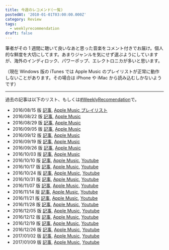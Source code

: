 ```yaml
---
title: 今週のレコメンド(一覧)
postedAt: '2010-01-01T03:00:00.000Z'
category: Review
tags:
  - weeklyrecommendation
draft: false
---
```


筆者がその 1 週間に聴いて良いなあと思った音楽をコメント付きでお届け。個人的な鮮度を大切にしてます。あまりジャンルを気にせず選ぶようにしていますが、海外のインディロック、パワーポップ、エレクトロニカが多いと思います。

（現在 Windows 版の iTunes では Apple Music のプレイリストが正常に動作しないことがあります。その場合は iPhone や iMac から読み込むしかないようです）

---

過去の記事は以下のリスト、もしくは[#WeeklyRecomendation](http://30minreview.tumblr.com/tagged/weeklyrecommendation)で。

- 2016/08/15 版 [記事](http://30minreview.tumblr.com/post/148976270869/%E4%BB%8A%E9%80%B1%E3%81%AE%E3%83%AC%E3%82%B3%E3%83%A1%E3%83%B3%E3%83%89-815%E7%89%88), [Apple Music プレイリスト](https://itunes.apple.com/jp/playlist/jin-zhounorekomendo-8-15ban/idpl.6ce44b9bbf244619b6ccabf9b295dc27)
- 2016/08/22 版 [記事](http://30minreview.tumblr.com/post/149315765074/%E4%BB%8A%E9%80%B1%E3%81%AE%E3%83%AC%E3%82%B3%E3%83%A1%E3%83%B3%E3%83%89-822%E7%89%88), [Apple Music](https://itunes.apple.com/jp/playlist/jin-zhounorekomendo-8-22ban/idpl.a03ef0e44d7e4768b7563f67000daa4c)
- 2016/08/29 版 [記事](http://30minreview.tumblr.com/post/149645016814/%E4%BB%8A%E9%80%B1%E3%81%AE%E3%83%AC%E3%82%B3%E3%83%A1%E3%83%B3%E3%83%89-829%E7%89%88), [Apple Music](https://itunes.apple.com/jp/playlist/jin-zhounorekomendo-08-29ban/idpl.e9edd865f0344058a8d66d2ebf2e9bdb)
- 2016/09/05 版 [記事](http://30minreview.tumblr.com/post/149971088224/%E4%BB%8A%E9%80%B1%E3%81%AE%E3%83%AC%E3%82%B3%E3%83%A1%E3%83%B3%E3%83%89-95%E7%89%88), [Apple Music](https://itunes.apple.com/jp/playlist/jin-zhounorekomendo-9-5ban/idpl.60eae2d6ef914ef49186e964228ed72e)
- 2016/09/12 版 [記事](http://30minreview.tumblr.com/post/150307067084/%E4%BB%8A%E9%80%B1%E3%81%AE%E3%83%AC%E3%82%B3%E3%83%A1%E3%83%B3%E3%83%89-912%E7%89%88), [Apple Music](https://itunes.apple.com/jp/playlist/jin-zhounorekomendo-09-12ban/idpl.a737841dab0b4d84b46ee2ea0942d6fa)
- 2016/09/19 版 [記事](http://30minreview.tumblr.com/post/150633348364/%E4%BB%8A%E9%80%B1%E3%81%AE%E3%83%AC%E3%82%B3%E3%83%A1%E3%83%B3%E3%83%89-0919%E7%89%88), [Apple Music](https://itunes.apple.com/jp/playlist/jin-zhounorekomendo-09-19ban/idpl.c183b0d5e27c488e880aafe2c2ce033c)
- 2016/09/26 版 [記事](http://30minreview.tumblr.com/post/151094304364/%E4%BB%8A%E9%80%B1%E3%81%AE%E3%83%AC%E3%82%B3%E3%83%A1%E3%83%B3%E3%83%89-0926%E7%89%88), [Apple Music](https://itunes.apple.com/jp/playlist/jin-zhounorekomendo-09-26ban/idpl.bd745627ed614f0e848cc13c4e912452)
- 2016/10/03 版 [記事](http://30minreview.tumblr.com/post/151339998434/%E4%BB%8A%E9%80%B1%E3%81%AE%E3%83%AC%E3%82%B3%E3%83%A1%E3%83%B3%E3%83%89-1003%E7%89%88), [Apple Music](https://itunes.apple.com/jp/playlist/jin-zhounorekomendo-10-03ban/idpl.783da547ed9945ecafbeff2c67067c9a)
- 2016/10/10 版 [記事](http://30minreview.tumblr.com/post/151655855904/%E4%BB%8A%E9%80%B1%E3%81%AE%E3%83%AC%E3%82%B3%E3%83%A1%E3%83%B3%E3%83%89-1010%E7%89%88), [Apple Music](http://t.umblr.com/redirect?z=https%3A%2F%2Fitunes.apple.com%2Fjp%2Fplaylist%2Fjin-zhounorekomendo-10-10ban%2Fidpl.b43c93b323bb4efdbf0f21af067c0669&t=NTY0ZTUxMTI0NGFlYzRkYjUxYWNmNjE2MjRiODVhZGUzNDEwMGFmNCxCTnl5OXpSYQ%3D%3D&b=t%3APDNJI90S3WgeJuGXxcQRqA&m=1), [Youtube](http://t.umblr.com/redirect?z=https%3A%2F%2Fwww.youtube.com%2Fplaylist%3Flist%3DPLegnWsUgQaydW9anDV2Uh5rwaE5kxOr1c&t=NDVkNjgwMmMxYzhjOTJjOGIyYmFhMWNjNzhkYTBmYTVmZGNmZmY4ZSxCTnl5OXpSYQ%3D%3D&b=t%3APDNJI90S3WgeJuGXxcQRqA&m=1)
- 2016/10/17 版 [記事](http://30minreview.tumblr.com/post/151926422849/%E4%BB%8A%E9%80%B1%E3%81%AE%E3%83%AC%E3%82%B3%E3%83%A1%E3%83%B3%E3%83%89-1017%E7%89%88), [Apple Music](http://t.umblr.com/redirect?z=https%3A%2F%2Fitunes.apple.com%2Fjp%2Fplaylist%2Fjin-zhounorekomendo-10-17ban%2Fidpl.de0ba177aaa446afaba932ce72ff1142&t=Y2I5Y2Y0ZDQ5ODg5MjFlMmEwMWU4Mjg2MmY3YWQxMzMzNWZlYmM3MyxycHQ1UE83OQ%3D%3D&b=t%3APDNJI90S3WgeJuGXxcQRqA&m=1), [ Youtube](http://t.umblr.com/redirect?z=https%3A%2F%2Fwww.youtube.com%2Fplaylist%3Flist%3DPLegnWsUgQayeOVq2JpPL5-qJKjTZxMYNy&t=ZTRjMjJlNDYxNDI5YjJjNTk4NGViNDMwMDYxMTZkMDJlMzRlZjQ0ZixycHQ1UE83OQ%3D%3D&b=t%3APDNJI90S3WgeJuGXxcQRqA&m=1)
- 2016/10/24 版 [記事](http://30minreview.tumblr.com/post/152292584459/%E4%BB%8A%E9%80%B1%E3%81%AE%E3%83%AC%E3%82%B3%E3%83%A1%E3%83%B3%E3%83%89-1024%E7%89%88), [Apple Music](http://t.umblr.com/redirect?z=https%3A%2F%2Fitunes.apple.com%2Fjp%2Fplaylist%2Fjin-zhounorekomendo-10-24ban%2Fidpl.1afd6f1b0bc74feba0786e96bb473ebf&t=ODY2MjA1MTk2ZmNhYzVkNzM0NTgxMTA5NWUxNWFlMzc4YzlhN2JmZCxBemlXRjdBUw%3D%3D&b=t%3APDNJI90S3WgeJuGXxcQRqA&m=1), [ Youtube](http://t.umblr.com/redirect?z=https%3A%2F%2Fwww.youtube.com%2Fplaylist%3Flist%3DPLegnWsUgQaycjynjjVTJaXokEEprAVH5i&t=ZTIxN2E1ZjQyZmI4ZjExNTRmNGNkMGIwZDFkZjk4YjA4MTliNmFmNSxBemlXRjdBUw%3D%3D&b=t%3APDNJI90S3WgeJuGXxcQRqA&m=1)
- 2016/10/31 版 [記事](http://30minreview.tumblr.com/post/152589267914/%E4%BB%8A%E9%80%B1%E3%81%AE%E3%83%AC%E3%82%B3%E3%83%A1%E3%83%B3%E3%83%89-1031%E7%89%88), [Apple Music](http://t.umblr.com/redirect?z=https%3A%2F%2Fitunes.apple.com%2Fjp%2Fplaylist%2Fjin-zhounorekomendo-10-31ban%2Fidpl.9251ecbae08441cabc56e9eb0757911f&t=MjA4MjIyZGY5YTBlNTRlMTU4OGNlZTY4MzdjOGVkMjM1YWUwZmMwOCwweUVmSG1LWA%3D%3D&b=t%3APDNJI90S3WgeJuGXxcQRqA&m=1), [Youtube](http://t.umblr.com/redirect?z=https%3A%2F%2Fwww.youtube.com%2Fplaylist%3Flist%3DPLegnWsUgQayewN9fVClPLzbmkKox%5Fjhwi&t=MmNhMzBiNWUyYzQ1NTM3MTIzMDU3MmQ1MjIyNTlmYzU5ZjE1ZmI1ZSwweUVmSG1LWA%3D%3D&b=t%3APDNJI90S3WgeJuGXxcQRqA&m=1)
- 2016/11/07 版 [記事](http://30minreview.tumblr.com/post/152895617714/%E4%BB%8A%E9%80%B1%E3%81%AE%E3%83%AC%E3%82%B3%E3%83%A1%E3%83%B3%E3%83%89-1107%E7%89%88), [Apple Music](http://t.umblr.com/redirect?z=https%3A%2F%2Fitunes.apple.com%2Fjp%2Fplaylist%2Fjin-zhounorekomendo-11-07ban%2Fidpl.7a9ecbe18c074aa792a4ff63c5d54a20&t=NjM5ODc3YmMxYzIyNWU5NjExYzcwZTZlMzE0MzM0MWIyMjY5YjNiMixkd0ZuU2cxdA%3D%3D&b=t%3APDNJI90S3WgeJuGXxcQRqA&m=1), [Youtube](http://t.umblr.com/redirect?z=https%3A%2F%2Fwww.youtube.com%2Fplaylist%3Flist%3DPLegnWsUgQaydw082Y-VPbFHO%5FF4i%5Fdh6m&t=MjQxYjc1ZjExZmE4ZTFlNjI0ZTE4ZGQxYTQxY2Y4MDIzYmRhYTMzNSxkd0ZuU2cxdA%3D%3D&b=t%3APDNJI90S3WgeJuGXxcQRqA&m=1)
- 2016/11/14 版 [記事](http://30minreview.tumblr.com/post/153258191539/%E4%BB%8A%E9%80%B1%E3%81%AE%E3%83%AC%E3%82%B3%E3%83%A1%E3%83%B3%E3%83%89-1114%E7%89%88), [Apple Music](https://itunes.apple.com/jp/playlist/jin-zhounorekomendo-11-14ban/idpl.f62842ea4975441685cd098cc025d337), [Youtube](https://www.youtube.com/playlist?list=PLegnWsUgQaydel7Nri6B8nWdR1CUxLqsM)
- 2016/11/21 版 [記事](http://30minreview.tumblr.com/post/153474886619/%E4%BB%8A%E9%80%B1%E3%81%AE%E3%83%AC%E3%82%B3%E3%83%A1%E3%83%B3%E3%83%89-1121%E7%89%88), [Apple Music](http://t.umblr.com/redirect?z=https%3A%2F%2Fitunes.apple.com%2Fjp%2Fplaylist%2Fjin-zhounorekomendo-11-21ban%2Fidpl.f0307ab1d5f94880a569a1309f280631&t=ODNiYTNkMGNiYThmNWU5MTQwOTBiZDY0ZjkwYmUyM2ZkYTc1ZmJlYyxzTWVKYTNuRQ%3D%3D&b=t%3APDNJI90S3WgeJuGXxcQRqA&p=http%3A%2F%2F30minreview.tumblr.com%2Fpost%2F153474886619%2F%E4%BB%8A%E9%80%B1%E3%81%AE%E3%83%AC%E3%82%B3%E3%83%A1%E3%83%B3%E3%83%89-1121%E7%89%88&m=1), [Youtube](http://t.umblr.com/redirect?z=https%3A%2F%2Fwww.youtube.com%2Fplaylist%3Flist%3DPLegnWsUgQaye-FmMUfr3ymi5USHCgx0Bf&t=NTZhYTQ3ZDE0YTY4ZWJlODA5OTA0OTEwYjJhMjJlY2NmMTA1NjkwMSxzTWVKYTNuRQ%3D%3D&b=t%3APDNJI90S3WgeJuGXxcQRqA&p=http%3A%2F%2F30minreview.tumblr.com%2Fpost%2F153474886619%2F%E4%BB%8A%E9%80%B1%E3%81%AE%E3%83%AC%E3%82%B3%E3%83%A1%E3%83%B3%E3%83%89-1121%E7%89%88&m=1)
- 2016/11/28 版 [記事](http://30minreview.tumblr.com/post/153774432174/%E4%BB%8A%E9%80%B1%E3%81%AE%E3%83%AC%E3%82%B3%E3%83%A1%E3%83%B3%E3%83%89-1128%E7%89%88), [Apple Music](http://t.umblr.com/redirect?z=https%3A%2F%2Fitunes.apple.com%2Fjp%2Fplaylist%2Fjin-zhounorekomendo-11-28ban%2Fidpl.153b3fc7d6ac40a7a1c3be01df885046&t=NTJmMDhhNThkZGFmMGQxZTI4MmVmYzAzYzZjOTE5YTkyNTU4NGQ3YixjWTJsZnc5SA%3D%3D&b=t%3APDNJI90S3WgeJuGXxcQRqA&p=http%3A%2F%2F30minreview.tumblr.com%2Fpost%2F153774432174%2F%E4%BB%8A%E9%80%B1%E3%81%AE%E3%83%AC%E3%82%B3%E3%83%A1%E3%83%B3%E3%83%89-1128%E7%89%88&m=1), [Youtube](http://t.umblr.com/redirect?z=http%3A%2F%2Fwww.youtube.com%2Fplaylist%3Flist%3DPLegnWsUgQayej9Wlr3AlLz8a8krHlgZCR&t=N2U1OGU5MDBkNzZlZTM5M2I2N2M2M2Q3OGYxOGIzZjg0MDVhZGU1NCxjWTJsZnc5SA%3D%3D&b=t%3APDNJI90S3WgeJuGXxcQRqA&p=http%3A%2F%2F30minreview.tumblr.com%2Fpost%2F153774432174%2F%E4%BB%8A%E9%80%B1%E3%81%AE%E3%83%AC%E3%82%B3%E3%83%A1%E3%83%B3%E3%83%89-1128%E7%89%88&m=1)
- 2016/12/05 版 [記事](http://30minreview.tumblr.com/post/154071763119/%E4%BB%8A%E9%80%B1%E3%81%AE%E3%83%AC%E3%82%B3%E3%83%A1%E3%83%B3%E3%83%89-1205%E7%89%88), [Apple Music](http://t.umblr.com/redirect?z=https%3A%2F%2Fitunes.apple.com%2Fjp%2Fplaylist%2Fjin-zhounorekomendo-12-05ban%2Fidpl.2e05ee35320c4807a169d29cabcc0b90&t=OWMyODliYTY1ZTVjODVhOWMyN2U3ODk2Yzc5NzdkZTNlZTRkOWY4OSxqWjVyMmZwNw%3D%3D&b=t%3APDNJI90S3WgeJuGXxcQRqA&p=http%3A%2F%2F30minreview.tumblr.com%2Fpost%2F154071763119%2F%E4%BB%8A%E9%80%B1%E3%81%AE%E3%83%AC%E3%82%B3%E3%83%A1%E3%83%B3%E3%83%89-1205%E7%89%88&m=1), [Youtube](http://t.umblr.com/redirect?z=http%3A%2F%2Fwww.youtube.com%2Fplaylist%3Flist%3DPLegnWsUgQayfRyOKGSFCs%5FFab%5F5X7-Mo1&t=NzdmN2E4ZDRkNzg4ZDMwMGRmM2M0ODlmMGQxZGZhNGExNmYyZDNmMSxqWjVyMmZwNw%3D%3D&b=t%3APDNJI90S3WgeJuGXxcQRqA&p=http%3A%2F%2F30minreview.tumblr.com%2Fpost%2F154071763119%2F%E4%BB%8A%E9%80%B1%E3%81%AE%E3%83%AC%E3%82%B3%E3%83%A1%E3%83%B3%E3%83%89-1205%E7%89%88&m=1)
- 2016/12/12 版 [記事](http://30minreview.tumblr.com/post/154395288909/%E4%BB%8A%E9%80%B1%E3%81%AE%E3%83%AC%E3%82%B3%E3%83%A1%E3%83%B3%E3%83%89-1212%E7%89%88), [Apple Music](http://t.umblr.com/redirect?z=https%3A%2F%2Fitunes.apple.com%2Fjp%2Fplaylist%2Fjin-zhounorekomendo-12-12ban%2Fidpl.7bb84c2a9a234db3bf346f28868556b5&t=YmI4YTgwOWJhZDg3NDJmNWE0ZjkzODU4NzdkNDk4YzkyZmM4ZWI2YixjYXJtbTdtaQ%3D%3D&b=t%3APDNJI90S3WgeJuGXxcQRqA&p=http%3A%2F%2F30minreview.tumblr.com%2Fpost%2F154395288909%2F%E4%BB%8A%E9%80%B1%E3%81%AE%E3%83%AC%E3%82%B3%E3%83%A1%E3%83%B3%E3%83%89-1212%E7%89%88&m=1), [Youtube](http://t.umblr.com/redirect?z=https%3A%2F%2Fwww.youtube.com%2Fplaylist%3Flist%3DPLegnWsUgQayeP8kF2XFbiDBVnFhmlzTFQ&t=NjY1ODYyZDA4MGEyYmVkMDQyZDlmNGQ0OWU5OWVjYzhhOTdhMGYxOCxjYXJtbTdtaQ%3D%3D&b=t%3APDNJI90S3WgeJuGXxcQRqA&p=http%3A%2F%2F30minreview.tumblr.com%2Fpost%2F154395288909%2F%E4%BB%8A%E9%80%B1%E3%81%AE%E3%83%AC%E3%82%B3%E3%83%A1%E3%83%B3%E3%83%89-1212%E7%89%88&m=1)
- 2016/12/19 版 [記事](http://30minreview.tumblr.com/post/154717638404/%E4%BB%8A%E9%80%B1%E3%81%AE%E3%83%AC%E3%82%B3%E3%83%A1%E3%83%B3%E3%83%89-1219%E7%89%88), [Apple Music](http://t.umblr.com/redirect?z=https%3A%2F%2Fitunes.apple.com%2Fjp%2Fplaylist%2Fjin-zhounorekomendo-12-19ban%2Fidpl.ed10383b23384d46bced68c25b935b6e&t=MDA4YWIzMGExOTIxZDMxNjc2NGRlYmFmNTY3MDZjNDBlOWJlYjUzMSxoYnRwQ2ljSg%3D%3D&b=t%3APDNJI90S3WgeJuGXxcQRqA&p=http%3A%2F%2F30minreview.tumblr.com%2Fpost%2F154717638404%2F%E4%BB%8A%E9%80%B1%E3%81%AE%E3%83%AC%E3%82%B3%E3%83%A1%E3%83%B3%E3%83%89-1219%E7%89%88&m=1), [Youtube](http://t.umblr.com/redirect?z=https%3A%2F%2Fwww.youtube.com%2Fplaylist%3Flist%3DPLegnWsUgQaydrmHuNtYtrwaYhUZyXKKAR&t=NzdkMTRlNzY4MjViNDNlNDdlNjU2ZWM5Y2RmZjkxZGVhZWU3ZjA0ZCxoYnRwQ2ljSg%3D%3D&b=t%3APDNJI90S3WgeJuGXxcQRqA&p=http%3A%2F%2F30minreview.tumblr.com%2Fpost%2F154717638404%2F%E4%BB%8A%E9%80%B1%E3%81%AE%E3%83%AC%E3%82%B3%E3%83%A1%E3%83%B3%E3%83%89-1219%E7%89%88&m=1)
- 2016/12/26 版 [記事](http://30minreview.tumblr.com/post/155017973869/%E4%BB%8A%E9%80%B1%E3%81%AE%E3%83%AC%E3%82%B3%E3%83%A1%E3%83%B3%E3%83%89-1226%E7%89%88), [Apple Music](http://t.umblr.com/redirect?z=https%3A%2F%2Fitunes.apple.com%2Fjp%2Fplaylist%2Fjin-zhounorekomendo-12-26ban%2Fidpl.d0419ea9e1c74f0a8d29b7fc5b8f3d0e&t=YTlkNGM4MDgwZmEyNDZhZTUxYmRlZmI4ZDA2NmFlZTU0MGQ0MzZkYiw0aENoNGNsOA%3D%3D&b=t%3APDNJI90S3WgeJuGXxcQRqA&p=http%3A%2F%2F30minreview.tumblr.com%2Fpost%2F155017973869%2F%E4%BB%8A%E9%80%B1%E3%81%AE%E3%83%AC%E3%82%B3%E3%83%A1%E3%83%B3%E3%83%89-1226%E7%89%88&m=1), [Youtube](http://t.umblr.com/redirect?z=https%3A%2F%2Fwww.youtube.com%2Fplaylist%3Flist%3DPLegnWsUgQaydhQpD8d72aLI0hpdBMw1Cy&t=OTc5YTZhODU5MWViMDI2ZjdiNWYxYTA2NDkxOWQzZjQxNDE3OWRhYyw0aENoNGNsOA%3D%3D&b=t%3APDNJI90S3WgeJuGXxcQRqA&p=http%3A%2F%2F30minreview.tumblr.com%2Fpost%2F155017973869%2F%E4%BB%8A%E9%80%B1%E3%81%AE%E3%83%AC%E3%82%B3%E3%83%A1%E3%83%B3%E3%83%89-1226%E7%89%88&m=1)
- 2017/01/02 版 [記事](http://30minreview.tumblr.com/post/155389056474/%E4%BB%8A%E9%80%B1%E3%81%AE%E3%83%AC%E3%82%B3%E3%83%A1%E3%83%B3%E3%83%89-20170102%E7%89%88), [Apple Music](http://t.umblr.com/redirect?z=https%3A%2F%2Fitunes.apple.com%2Fjp%2Fplaylist%2Fjin-zhounorekomendo-2017-01%2Fidpl.3eb6387cffa04a32954483ffc7af3c6b&t=NGExMjY0Mzk3OWQ1MDgxNWYwZTkxYThiOGFkZGM5ZmRiOTg1ZTNkMCw5TnV0ZTRFQQ%3D%3D&b=t%3APDNJI90S3WgeJuGXxcQRqA&p=http%3A%2F%2F30minreview.tumblr.com%2Fpost%2F155389056474%2F%E4%BB%8A%E9%80%B1%E3%81%AE%E3%83%AC%E3%82%B3%E3%83%A1%E3%83%B3%E3%83%89-20170102%E7%89%88&m=1), [Youtube](http://t.umblr.com/redirect?z=https%3A%2F%2Fwww.youtube.com%2Fplaylist%3Flist%3DPLegnWsUgQaycS3RVPdALCti%5FqN6aSG5XR&t=ZTAzNDRhMDU0MzI5MGY5MWFmNjE0YjY1NTI0NTcxMDNhNzVjZjIxNSw5TnV0ZTRFQQ%3D%3D&b=t%3APDNJI90S3WgeJuGXxcQRqA&p=http%3A%2F%2F30minreview.tumblr.com%2Fpost%2F155389056474%2F%E4%BB%8A%E9%80%B1%E3%81%AE%E3%83%AC%E3%82%B3%E3%83%A1%E3%83%B3%E3%83%89-20170102%E7%89%88&m=1)
- 2017/01/09 版 [記事](http://30minreview.tumblr.com/post/155623886014/%E4%BB%8A%E9%80%B1%E3%81%AE%E3%83%AC%E3%82%B3%E3%83%A1%E3%83%B3%E3%83%89-20170109), [Apple Music](http://t.umblr.com/redirect?z=https%3A%2F%2Fitunes.apple.com%2Fjp%2Fplaylist%2Fjin-zhounorekomendo-2017-01%2Fidpl.c077e2c0de6543a6a636f7447d075cf2&t=ODQyOWE3ZjRjMGU3OGViOGVkMzg3MThmYmEzOGY5ZWZiY2E1ZDVhMSxiNk5ubW9SMA%3D%3D&b=t%3APDNJI90S3WgeJuGXxcQRqA&p=http%3A%2F%2F30minreview.tumblr.com%2Fpost%2F155623886014%2F%E4%BB%8A%E9%80%B1%E3%81%AE%E3%83%AC%E3%82%B3%E3%83%A1%E3%83%B3%E3%83%89-20170109&m=1), [Youtube](http://t.umblr.com/redirect?z=https%3A%2F%2Fwww.youtube.com%2Fplaylist%3Flist%3DPLegnWsUgQayed9NhwGcueAP0mB9cJxIWV&t=ZWViODg0YjAzODkwOGQ3ZWM1YmRmZDg4YzE1ZWQ3YWQwZTJlMWY2MixiNk5ubW9SMA%3D%3D&b=t%3APDNJI90S3WgeJuGXxcQRqA&p=http%3A%2F%2F30minreview.tumblr.com%2Fpost%2F155623886014%2F%E4%BB%8A%E9%80%B1%E3%81%AE%E3%83%AC%E3%82%B3%E3%83%A1%E3%83%B3%E3%83%89-20170109&m=1)
